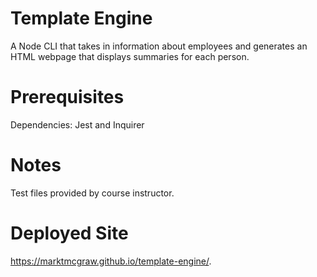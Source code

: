 # Template Engine
A Node CLI that takes in information about employees and generates an HTML webpage that displays summaries for each person.

# Prerequisites
Dependencies: Jest and Inquirer

# Notes
Test files provided by course instructor.

# Deployed Site

https://marktmcgraw.github.io/template-engine/.


